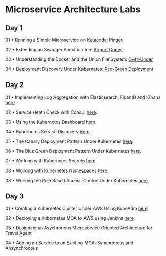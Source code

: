 # Microservice Architecture Labs

## Day 1

01 •  Running a Simple Microservice on Katacoda: [Pinger](https://github.com/reselbob/pinger).

02 •  Extending an Swagger Specification: [Airport Codes](./airport-codes/readme.md)

03 •  Understanding the Docker and the Union File System: [Over-Under](https://github.com/reselbob/dockerdemos/tree/master/overunder)

04 •  Deployment Discovery Under Kubernetes: [Red-Green Deployment](https://github.com/reselbob/k8sdemos/tree/master/deployment-discovery-red-green)


## Day 2

01 •  Implementing Log Aggregation with Elasticsearch, FluentD and Kibana [here](https://github.com/reselbob/dockerdemos/tree/master/travelagent)

02 •  Service Heath Check with Consul [here](./consul/readme.md).

03  • Using the Kubernetes Dashboard [here](./dashboard/readme.md).

04 •  Kubernetes Service Discovery [here](https://github.com/reselbob/innosoft/tree/master/microservices-architecture/04-service-discovery-k8s).

05 •  The Canary Deployment Pattern Under Kubernetes [here](https://github.com/reselbob/k8sdemos/tree/master/canary-deployment).

06 •  The Blue Green Deployment Pattern Under Kubernetes [here](https://github.com/reselbob/k8sdemos/tree/master/blue-green-deployment).

07 • Working with Kubernetes Secrets [here](https://github.com/reselbob/innosoft/blob/master/microservices-architecture/supplemental/labs/02-kubernetes-secrets/README.md).

08 • Working with Kubernetes Namespaces [here](./namespaces/readme.md).

08 • Working the Role Based Access Control Under Kubernetes [here](https://github.com/reselbob/k8sdemos/tree/master/rbac)

## Day 3

01 •  Creating a Kubernetes Cluster Under AWS Using KubeAdm [here](jenkins-k8s-aws-deployment/kubeadmn.md).

02 •  Deploying a Kubernetes MOA to AWS using Jenkins [here](jenkins-k8s-aws-deployment/readme.md),

03 • Designing an Asychronous Microservice Oriented Architecture for Travel Agent

04 • Adding an Service to an Existing MOA: Synchronous and Ansynchronous